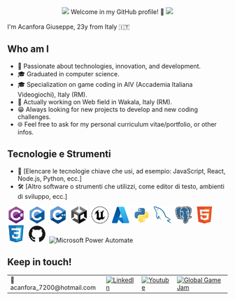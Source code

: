 <div id="header" align="center">
  <img src="https://media.giphy.com/media/TLPTbOAwRD9zoi1QOI/giphy.gif" width="100" heigth="40"/>
  Welcome in my GitHub profile! 👋
  <img src="https://media.giphy.com/media/KJmbSTSyIzetubNgJ5/giphy.gif" width="100" heigth="40"/>
</div>

<br>
I'm Acanfora Giuseppe, 23y from Italy 🇮🇹

## Who am I

- 🚀 Passionate about technologies, innovation, and development.
- 🎓 Graduated in computer science.
- 🎓 Specialization on game coding in AIV (Accademia Italiana Videogiochi), Italy (RM).
- 💼 Actually working on Web field in Wakala, Italy (RM).
- 😁 Always looking for new projects to develop and new coding challenges.
- 🌐 Feel free to ask for my personal curriculum vitae/portfolio, or other infos.


## Tecnologie e Strumenti

- 🔧 [Elencare le tecnologie chiave che usi, ad esempio: JavaScript, React, Node.js, Python, ecc.]
- 🛠️ [Altro software o strumenti che utilizzi, come editor di testo, ambienti di sviluppo, ecc.]

<div>
  <img src="https://github.com/devicons/devicon/blob/master/icons/csharp/csharp-original.svg" title="C#" alt="C#" width="40" height="40"/>&nbsp;
  <img src="https://github.com/devicons/devicon/blob/master/icons/c/c-original.svg" title="C" alt="C" width="40" height="40"/>&nbsp;
  <img src="https://github.com/devicons/devicon/blob/master/icons/cplusplus/cplusplus-original.svg" title="C++" alt="C++" width="40" height="40"/>&nbsp;
  <img src="https://github.com/devicons/devicon/blob/master/icons/unity/unity-original.svg" title="Unity 3D" alt="Unity 3D" width="40" height="40"/>&nbsp;
  <img src="https://github.com/devicons/devicon/blob/master/icons/unrealengine/unrealengine-original.svg" title="Unreal Engine" alt="Unreal Engine" width="40" height="40"/>&nbsp;
  <img src="https://github.com/devicons/devicon/blob/master/icons/azure/azure-original.svg" title="Azure" alt="Azure" width="40" height="40"/>&nbsp;
  <img src="https://github.com/devicons/devicon/blob/master/icons/python/python-original.svg" title="Python" alt="Python" width="40" height="40"/>&nbsp;
  <img src="https://github.com/devicons/devicon/blob/master/icons/mysql/mysql-original.svg" title="MySQL" alt="MySQL" width="40" height="40"/>&nbsp;
  <img src="https://github.com/devicons/devicon/blob/master/icons/postgresql/postgresql-original.svg" title="PostgreSQL" alt="PostgreSQL" width="40" height="40"/>&nbsp;
  <img src="https://github.com/devicons/devicon/blob/master/icons/html5/html5-original.svg" title="HTML" alt="HTML" width="40" height="40"/>&nbsp;
  <img src="https://github.com/devicons/devicon/blob/master/icons/css3/css3-original.svg" title="CSS" alt="CSS" width="40" height="40"/>&nbsp;
  <img src="https://github.com/devicons/devicon/blob/master/icons/github/github-original.svg" title="GitHub" alt="GitHub" width="40" height="40"/>&nbsp;
  <img src="https://store-images.s-microsoft.com/image/apps.24143.13592668300764735.55b49f05-a58f-437f-95f4-f51ea7542976.f30e5790-6318-41e4-86ef-6b813b3b2a17?h=210" title="Microsoft Power Automate" alt="Microsoft Power Automate" width="60" heigth="100"/>&nbsp;
</div>

## Keep in touch! &nbsp;&nbsp;&nbsp;&nbsp;&nbsp;&nbsp;&nbsp;&nbsp;&nbsp;&nbsp;&nbsp;&nbsp;&nbsp;&nbsp;&nbsp;&nbsp;&nbsp;&nbsp;&nbsp;&nbsp;&nbsp;&nbsp;&nbsp;&nbsp;&nbsp;&nbsp;&nbsp;&nbsp;&nbsp;&nbsp;&nbsp;&nbsp;
 <table>
        <tbody>
            <tr>
                <td>📧 acanfora_7200@hotmail.com</td>
                <td>
                    <a href="https://www.linkedin.com/in/giuseppe-acanfora-dev/">
                      <img src="https://media.giphy.com/media/HQTYdpx1yhxWpugAi2/giphy.gif" alt="LinkedIn" width="50" heigth="50"/>
                    </a>
                </td>
                <td>
                    <a href="https://youtube.com/@giuseppeacanfora001">
                      <img src="https://media.giphy.com/media/dyLmcrc0wk4dUCxp0K/giphy.gif" alt="Youtube" width="50" heigth="50"/>
                    </a>
                </td>
                <td>
                    <a href="https://globalgamejam.org/users/leviathan-0">
                      <img src="https://s3-us-west-1.amazonaws.com/ggj/site/site-images/GGJ00-Badge-Template-900x900.png" alt="Global Game Jam" width="50" heigth="50"/>
                    </a>
                </td>
            </tr>
        </tbody>
 </table>
